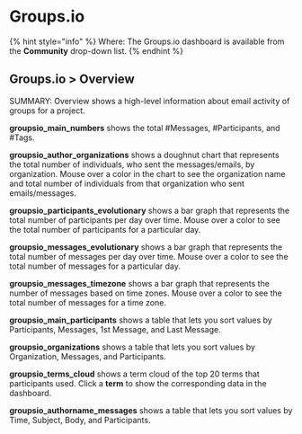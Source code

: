 # Groups.io

{% hint style="info" %}
Where: The Groups.io dashboard is available from the **Community** drop-down list.
{% endhint %}

## Groups.io &gt; Overview <a id="Groups.io-Groups.io&gt;Overview"></a>

SUMMARY: Overview shows a high-level information about email activity of groups for a project.

**groupsio\_main\_numbers** shows the total \#Messages, \#Participants, and \#Tags.

**groupsio\_author\_organizations** shows a doughnut chart that represents the total number of individuals, who sent the messages/emails, by organization. Mouse over a color in the chart to see the organization name and total number of individuals from that organization who sent emails/messages. 

**groupsio\_participants\_evolutionary** shows a bar graph that represents the total number of participants per day over time. Mouse over a color to see the total number of participants for a particular day.

**groupsio\_messages\_evolutionary** shows a bar graph that represents the total number of messages per day over time. Mouse over a color to see the total number of messages for a particular day.

**groupsio\_messages\_timezone** shows a bar graph that represents the number of messages based on time zones. Mouse over a color to see the total number of messages for a time zone.

**groupsio\_main\_participants** shows a table that lets you sort values by Participants, Messages, 1st Message, and Last Message.

**groupsio\_organizations** shows a table that lets you sort values by Organization, Messages, and Participants.

**groupsio\_terms\_cloud** shows a term cloud of the top 20 terms that participants used. Click a **term** to show the corresponding data in the dashboard.

**groupsio\_authorname\_messages** shows a table that lets you sort values by Time, Subject, Body, and Participants.

